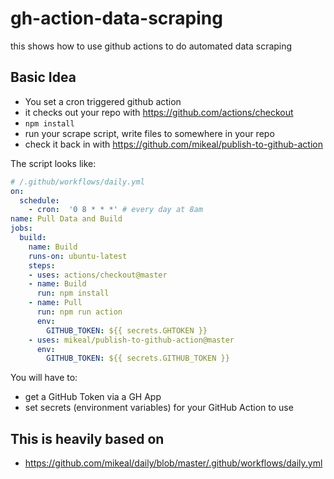 # gh-action-data-scraping
this shows how to use github actions to do automated data scraping

## Basic Idea

- You set a cron triggered github action
- it checks out your repo with https://github.com/actions/checkout
- `npm install`
- run your scrape script, write files to somewhere in your repo
- check it back in with https://github.com/mikeal/publish-to-github-action

The script looks like:

```yaml
# /.github/workflows/daily.yml
on:
  schedule:
    - cron:  '0 8 * * *' # every day at 8am
name: Pull Data and Build
jobs:
  build:
    name: Build
    runs-on: ubuntu-latest
    steps:
    - uses: actions/checkout@master
    - name: Build
      run: npm install
    - name: Pull
      run: npm run action 
      env:
        GITHUB_TOKEN: ${{ secrets.GHTOKEN }}
    - uses: mikeal/publish-to-github-action@master
      env:
        GITHUB_TOKEN: ${{ secrets.GITHUB_TOKEN }}
```

You will have to:

- get a GitHub Token via a GH App
- set secrets (environment variables) for your GitHub Action to use

## This is heavily based on

- https://github.com/mikeal/daily/blob/master/.github/workflows/daily.yml
